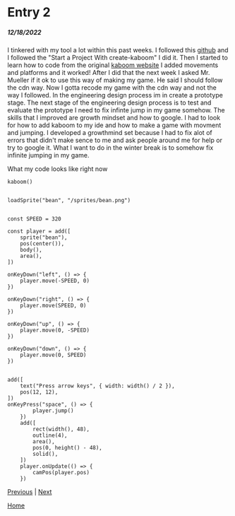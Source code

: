 # Entry 2
##### 12/18/2022

I tinkered with my tool a lot within this past weeks. I followed this [github](https://github.com/replit/kaboom) and I followed the "Start a Project With create-kaboom" I did it. Then I started to learn how to code from the original [kaboom website](https://kaboomjs.com) I added movements and platforms and it worked! After I did that the next week I asked Mr. Mueller if it ok to use this way of making my game. He said I should follow the cdn way. Now I gotta recode my game with the cdn way and not the way I followed. In the engineering design process im in create a prototype stage. The next stage of the engineering design process is to test and evaluate the prototype I need to fix infinte jump in my game somehow. The skills that I improved are growth mindset and how to google. I had to look for how to add kaboom to my ide and how to make a game with movment and jumping. I developed a growthmind set because I had to fix alot of errors that didn't make sence to me and ask people around me for help or try to google it. What I want to do in the winter break is to somehow fix infinite jumping in my game.



What my code looks like right now

``` 
kaboom()


loadSprite("bean", "/sprites/bean.png")


const SPEED = 320

const player = add([
	sprite("bean"),
	pos(center()),
	body(),
	area(),
])

onKeyDown("left", () => {
	player.move(-SPEED, 0)
})

onKeyDown("right", () => {
	player.move(SPEED, 0)
})

onKeyDown("up", () => {
	player.move(0, -SPEED)
})

onKeyDown("down", () => {
	player.move(0, SPEED)
})


add([
	text("Press arrow keys", { width: width() / 2 }),
	pos(12, 12),
])
onKeyPress("space", () => {
	    player.jump()
	})
	add([
		rect(width(), 48),
		outline(4),
		area(),
		pos(0, height() - 48),
		solid(),
	])
	player.onUpdate(() => {
		camPos(player.pos)
	})
```

[Previous](entry01.md) | [Next](entry03.md)

[Home](../README.md)
